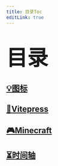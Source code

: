 ```yaml
---
title: 目录Toc
editLink: true
---
```

# <span style="font-size:2em; font-weight:bold;">目录</span>

## [💡图标](/Miscellaneous/icon)

## [📗Vitepress](/Vitepress/Vitepress)

## [🎮Minecraft](/Mc/Purpur-1.20.1)

## [⏳时间轴](/Time)
